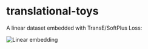 # translational-toys

A linear dataset embedded with TransE/SoftPlus Loss:

<img src="line/embeddings.gif" alt="Linear embedding" />
